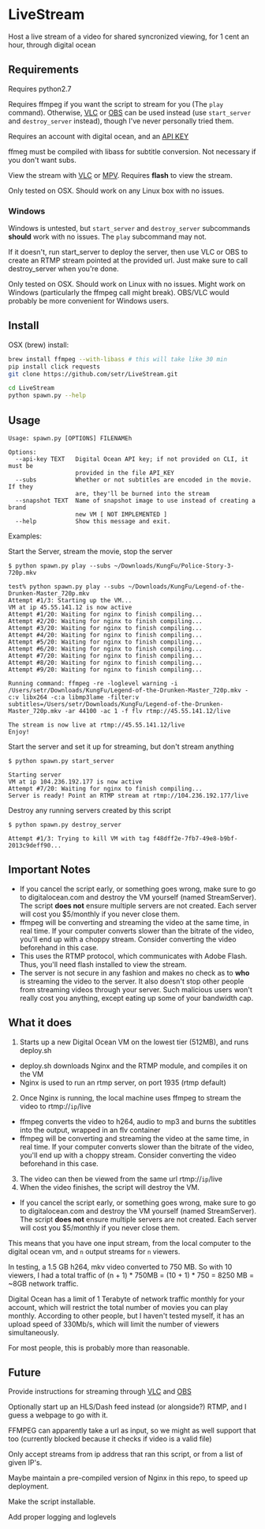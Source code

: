 # LiveStream
Host a live stream of a video for shared syncronized viewing, for 1 cent an hour, through digital ocean

## Requirements
Requires python2.7

Requires ffmpeg if you want the script to stream for you (The `play` command). Otherwise, [VLC](https://www.videolan.org/vlc/index.html) or [OBS](https://obsproject.com/) can be used instead (use `start_server` and `destroy_server` instead), though I've never personally tried them.

Requires an account with digital ocean, and an [API KEY](https://www.digitalocean.com/community/tutorials/how-to-use-the-digitalocean-api-v2)

ffmeg must be compiled with libass for subtitle conversion. Not necessary if you don't want subs.

View the stream with [VLC](https://www.videolan.org/vlc/index.html) or [MPV](https://mpv.io/). Requires **flash** to view the stream.

Only tested on OSX. Should work on any Linux box with no issues. 

### Windows

Windows is untested, but `start_server` and `destroy_server` subcommands **should** work with no issues. The `play` subcommand may not. 

If it doesn't, run start_server to deploy the server, then use VLC or OBS to create an RTMP stream pointed at the provided url. Just make sure to call destroy_server when you're done.

Only tested on OSX. Should work on Linux with no issues. Might work on Windows (particularly the ffmpeg call might break). OBS/VLC would probably be more convenient for Windows users.

## Install
OSX (brew) install:
```sh
brew install ffmpeg --with-libass # this will take like 30 min
pip install click requests
git clone https://github.com/setr/LiveStream.git

cd LiveStream
python spawn.py --help
```

## Usage
```
Usage: spawn.py [OPTIONS] FILENAMEh

Options:
  --api-key TEXT   Digital Ocean API key; if not provided on CLI, it must be
                   provided in the file API_KEY
  --subs           Whether or not subtitles are encoded in the movie. If they
                   are, they'll be burned into the stream
  --snapshot TEXT  Name of snapshot image to use instead of creating a brand
                   new VM [ NOT IMPLEMENTED ]
  --help           Show this message and exit.
```

Examples:

Start the Server, stream the movie, stop the server
```
$ python spawn.py play --subs ~/Downloads/KungFu/Police-Story-3-720p.mkv

test% python spawn.py play --subs ~/Downloads/KungFu/Legend-of-the-Drunken-Master_720p.mkv
Attempt #1/3: Starting up the VM...
VM at ip 45.55.141.12 is now active
Attempt #1/20: Waiting for nginx to finish compiling...
Attempt #2/20: Waiting for nginx to finish compiling...
Attempt #3/20: Waiting for nginx to finish compiling...
Attempt #4/20: Waiting for nginx to finish compiling...
Attempt #5/20: Waiting for nginx to finish compiling...
Attempt #6/20: Waiting for nginx to finish compiling...
Attempt #7/20: Waiting for nginx to finish compiling...
Attempt #8/20: Waiting for nginx to finish compiling...
Attempt #9/20: Waiting for nginx to finish compiling...

Running command: ffmpeg -re -loglevel warning -i /Users/setr/Downloads/KungFu/Legend-of-the-Drunken-Master_720p.mkv -c:v libx264 -c:a libmp3lame -filter:v subtitles=/Users/setr/Downloads/KungFu/Legend-of-the-Drunken-Master_720p.mkv -ar 44100 -ac 1 -f flv rtmp://45.55.141.12/live

The stream is now live at rtmp://45.55.141.12/live
Enjoy!
```

Start the server and set it up for streaming, but don't stream anything
```
$ python spawn.py start_server

Starting server
VM at ip 104.236.192.177 is now active
Attempt #7/20: Waiting for nginx to finish compiling...
Server is ready! Point an RTMP stream at rtmp://104.236.192.177/live
```

Destroy any running servers created by this script
```
$ python spawn.py destroy_server

Attempt #1/3: Trying to kill VM with tag f48dff2e-7fb7-49e8-b9bf-2013c9deff90...
```



## Important Notes
* If you cancel the script early, or something goes wrong, make sure to go to digitalocean.com and destroy the VM yourself (named StreamServer). The script **does not** ensure multiple servers are not created. Each server will cost you $5/monthly if you never close them.
* ffmpeg will be converting and streaming the video at the same time, in real time. If your computer converts slower than the bitrate of the video, you'll end up with a choppy stream. Consider converting the video beforehand in this case.
* This uses the RTMP protocol, which communicates with Adobe Flash. Thus, you'll need flash installed to view the stream. 
* The server is not secure in any fashion and makes no check as to **who** is streaming the video to the server. It also doesn't stop other people from streaming videos through your server. Such malicious users won't really cost you anything, except eating up some of your bandwidth cap.

## What it does

1. Starts up a new Digital Ocean VM on the lowest tier (512MB), and runs deploy.sh 
  * deploy.sh downloads Nginx and the RTMP module, and compiles it on the VM
  * Nginx is used to run an rtmp server, on port 1935 (rtmp default)
2. Once Nginx is running, the local machine uses ffmpeg to stream the video to rtmp://`ip`/live
  * ffmpeg converts the video to h264, audio to mp3 and burns the subtitles into the output, wrapped in an flv container
  * ffmpeg will be converting and streaming the video at the same time, in real time. If your computer converts slower than the bitrate of the video, you'll end up with a choppy stream. Consider converting the video beforehand in this case.
3. The video can then be viewed from the same url rtmp://`ip`/live
4. When the video finishes, the script will destroy the VM.
  * If you cancel the script early, or something goes wrong, make sure to go to digitalocean.com and destroy the VM yourself (named StreamServer). The script **does not** ensure multiple servers are not created. Each server will cost you $5/monthly if you never close them.

This means that you have one input stream, from the local computer to the digital ocean vm, and `n` output streams for `n` viewers. 

In testing, a 1.5 GB h264, mkv video converted to 750 MB. So with 10 viewers, I had a total traffic of (n + 1) * 750MB = (10 + 1) * 750 = 8250 MB = ~8GB network traffic.

Digital Ocean has a limit of 1 Terabyte of network traffic monthly for your account, which will restrict the total number of movies you can play monthly. According to other people, but I haven't tested myself, it has an upload speed of 330Mb/s, which will limit the number of viewers simultaneously. 

For most people, this is probably more than reasonable. 

## Future
Provide instructions for streaming through [VLC](https://www.videolan.org/vlc/index.html) and [OBS](https://obsproject.com/)

Optionally start up an HLS/Dash feed instead (or alongside?) RTMP, and I guess a webpage to go with it.

FFMPEG can apparently take a url as input, so we might as well support that too (currently blocked because it checks if video is a valid file)

Only accept streams from ip address that ran this script, or from a list of given IP's.

Maybe maintain a pre-compiled version of Nginx in this repo, to speed up deployment. 

Make the script installable.

Add proper logging and loglevels
